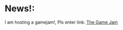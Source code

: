 # News!:

I am hosting a gamejam!, Pls enter link:
[The Game Jam](https://scratch.mit.edu/projects/743417701)